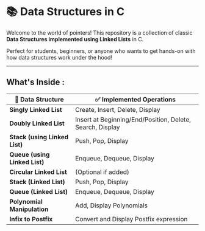 # 📚 Data Structures in C 

Welcome to the world of pointers! This repository is a collection of classic **Data Structures implemented using Linked Lists** in C.

Perfect for students, beginners, or anyone who wants to get hands-on with how data structures work under the hood!

---
##  What's Inside :

| 🔢 Data Structure     | ✅ Implemented Operations             |
|----------------------|--------------------------------------|
| **Singly Linked List**   | Create, Insert, Delete, Display     |
| **Doubly Linked List**   | Insert at Beginning/End/Position, Delete, Search, Display |
| **Stack (using Linked List)** | Push, Pop, Display             |
| **Queue (using Linked List)** | Enqueue, Dequeue, Display      |
| **Circular Linked List** | (Optional if added)               |
| **Stack (Linked List)**     | Push, Pop, Display |
| **Queue (Linked List)**     | Enqueue, Dequeue, Display |
| **Polynomial Manipulation** | Add, Display Polynomials |
| **Infix to Postfix**        | Convert and Display Postfix expression |
